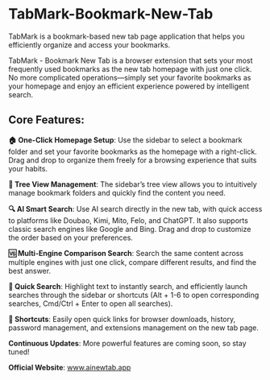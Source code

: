 # TabMark-Bookmark-New-Tab
TabMark is a bookmark-based new tab page application that helps you efficiently organize and access your bookmarks.

TabMark - Bookmark New Tab is a browser extension that sets your most frequently used bookmarks as the new tab homepage with just one click. No more complicated operations—simply set your favorite bookmarks as your homepage and enjoy an efficient experience powered by intelligent search.

## Core Features:

**🏠 One-Click Homepage Setup**: Use the sidebar to select a bookmark folder and set your favorite bookmarks as the homepage with a right-click. Drag and drop to organize them freely for a browsing experience that suits your habits.

**🌲 Tree View Management**: The sidebar’s tree view allows you to intuitively manage bookmark folders and quickly find the content you need.

**🔍 AI Smart Search**: Use AI search directly in the new tab, with quick access to platforms like Doubao, Kimi, Mito, Felo, and ChatGPT. It also supports classic search engines like Google and Bing. Drag and drop to customize the order based on your preferences.

**🆚 Multi-Engine Comparison Search**: Search the same content across multiple engines with just one click, compare different results, and find the best answer.

**🚀 Quick Search**: Highlight text to instantly search, and efficiently launch searches through the sidebar or shortcuts (Alt + 1-6 to open corresponding searches, Cmd/Ctrl + Enter to open all searches).

**🚀 Shortcuts**: Easily open quick links for browser downloads, history, password management, and extensions management on the new tab page.

**Continuous Updates**: More powerful features are coming soon, so stay tuned!

**Official Website**: www.ainewtab.app
